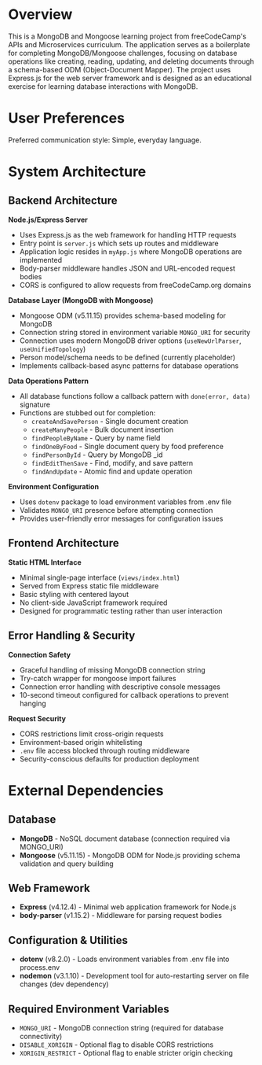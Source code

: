 # Overview

This is a MongoDB and Mongoose learning project from freeCodeCamp's APIs and Microservices curriculum. The application serves as a boilerplate for completing MongoDB/Mongoose challenges, focusing on database operations like creating, reading, updating, and deleting documents through a schema-based ODM (Object-Document Mapper). The project uses Express.js for the web server framework and is designed as an educational exercise for learning database interactions with MongoDB.

# User Preferences

Preferred communication style: Simple, everyday language.

# System Architecture

## Backend Architecture

**Node.js/Express Server**
- Uses Express.js as the web framework for handling HTTP requests
- Entry point is `server.js` which sets up routes and middleware
- Application logic resides in `myApp.js` where MongoDB operations are implemented
- Body-parser middleware handles JSON and URL-encoded request bodies
- CORS is configured to allow requests from freeCodeCamp.org domains

**Database Layer (MongoDB with Mongoose)**
- Mongoose ODM (v5.11.15) provides schema-based modeling for MongoDB
- Connection string stored in environment variable `MONGO_URI` for security
- Connection uses modern MongoDB driver options (`useNewUrlParser`, `useUnifiedTopology`)
- Person model/schema needs to be defined (currently placeholder)
- Implements callback-based async patterns for database operations

**Data Operations Pattern**
- All database functions follow a callback pattern with `done(error, data)` signature
- Functions are stubbed out for completion:
  - `createAndSavePerson` - Single document creation
  - `createManyPeople` - Bulk document insertion
  - `findPeopleByName` - Query by name field
  - `findOneByFood` - Single document query by food preference
  - `findPersonById` - Query by MongoDB _id
  - `findEditThenSave` - Find, modify, and save pattern
  - `findAndUpdate` - Atomic find and update operation

**Environment Configuration**
- Uses `dotenv` package to load environment variables from .env file
- Validates `MONGO_URI` presence before attempting connection
- Provides user-friendly error messages for configuration issues

## Frontend Architecture

**Static HTML Interface**
- Minimal single-page interface (`views/index.html`)
- Served from Express static file middleware
- Basic styling with centered layout
- No client-side JavaScript framework required
- Designed for programmatic testing rather than user interaction

## Error Handling & Security

**Connection Safety**
- Graceful handling of missing MongoDB connection string
- Try-catch wrapper for mongoose import failures
- Connection error handling with descriptive console messages
- 10-second timeout configured for callback operations to prevent hanging

**Request Security**
- CORS restrictions limit cross-origin requests
- Environment-based origin whitelisting
- `.env` file access blocked through routing middleware
- Security-conscious defaults for production deployment

# External Dependencies

## Database
- **MongoDB** - NoSQL document database (connection required via MONGO_URI)
- **Mongoose** (v5.11.15) - MongoDB ODM for Node.js providing schema validation and query building

## Web Framework
- **Express** (v4.12.4) - Minimal web application framework for Node.js
- **body-parser** (v1.15.2) - Middleware for parsing request bodies

## Configuration & Utilities
- **dotenv** (v8.2.0) - Loads environment variables from .env file into process.env
- **nodemon** (v3.1.10) - Development tool for auto-restarting server on file changes (dev dependency)

## Required Environment Variables
- `MONGO_URI` - MongoDB connection string (required for database connectivity)
- `DISABLE_XORIGIN` - Optional flag to disable CORS restrictions
- `XORIGIN_RESTRICT` - Optional flag to enable stricter origin checking